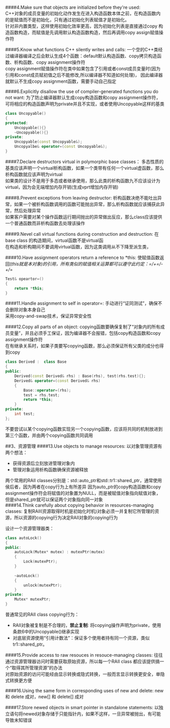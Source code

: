 ####4.Make sure that objects are initialized before they're used:  
C++对象的成员变量的初始化动作发生在进入构造函数本体之前，在构造函数内的是赋值而不是初始化，只有通过初始化列表赋值才是初始化。  
针对非内置类型，这样使用初始化效率更高，因为初始化列表是直接通过copy 构造函数构造，而赋值是先调用默认构造函数构造，然后再调用copy assign赋值操作符  

####5.Know what functions C++ silently writes and calls:
一个空的C++类经过编译器编译之后会默认生成4个函数：default默认构造函数、copy拷贝构造函数、析构函数、copy assignment操作符   
copy assignment赋值操作符在类中如果包含了引用或者const成员变量时(因为引用和const成员赋初值之后不能修改,所以编译器不知道如何处理)，
因此编译器就默认不生成copy assignment函数，需要手动自己指定  

####6.Explicitly disallow the use of compiler-generated functions you do not want:
为了防止编译器默认生成copy构造函数和copy assignment操作符，可将相应的构造函数声明为private并且不实现，或者使用Uncopyable这样的基类
```c++
class Uncopyable()
{
protected:
    Uncopyable(){}
    ~Uncopyable(){}
private:
    Uncopyable(const Uncopyable&);
    Uncopyalbe& operator=(const Uncopyable&);
}
```

####7.Declare destructors virtual in polymorphic base classes：
多态性质的基类应该声明一个virtual析构函数，如果一个类带有任何一个virtual虚函数，那么析构函数就应该声明为virtual  
如果类的设计不是用于多态或者继承使用，那么此类的析构函数九不应该设计为virtual，因为会无端增加内存开销(生成vprt增加内存开销)   

####8.Prevent exceptions from leaving destructor:
析构函数决绝不能吐出异常，如果一个被析构函数调用的函数可能抛出异常，那么析构函数就应该捕获此异常，然后处理异常   
如果客户需要对某个操作函数运行期间抛出的异常做出反应，那么class应该提供一个普通函数而非析构函数去处理该操作

####9.Nevel call virtual functions during construction and destruction:
在base class 的构造期间，virtual函数不是virtual函  
在构造和析构期间不要调用virtual函数，因为这类调用从不下降至派生类，

####10.Have assignment operators return a reference to *this:
使赋值函数返回(*this就是本对象)的引用，所有类似的赋值相关运算都可以遵守此约定：=/+=/-+/*=

```c++
Test& opeartor=()
{
    return *this;
}
```

####11.Handle assignment to self in operator=:
手动进行“证同测试”，确保不会删除对象本身自己  
采用copy-and-swap技术，保证异常安全性

####12.Copy all parts of an object:
copying函数要确保复制了“对象内的所有成员变量”，并且必须手工保证，因为编译器不会报错，包括copy构造函数和copy assignment操作符  
在有继承关系时，如果子类要写copying函数，那么必须保证所有父类的成分也得到copy  
```c++
class Derived :  class Base
{
public:
    Derived(const Derived& rhs) : Base(rhs), test(rhs.test){};
    Derived& operator=(const Derived& rhs)
    {
        Base::operator=(rhs);
        test = rhs.test;
        return *this;
    }
private:
    int test;
};
```
不要尝试以某个copying函数实现另一个copying函数，应该将共同的机制放进到第三个函数，并由两个copying函数共同调用  

##3、资源管理
####13.Use objects to manage resources:
以对象管理资源有两个想法：
 + 获得资源后立刻放进管理对象内
 + 管理对象运用析构函数确保资源被释放

两个常用的RAII classes分别是：std::auto_ptr和std::tr1::shared_ptr，通常使用侯后者，因为两者在copy行为上有所差异
因为auto_ptr的copy构造函数和copy assignment操作符会将赋值的对象置为NULL，而是被赋值对象指向赋值对象，但是shared_ptr就可以保证两个对象指向同一对象  
####14.Think carefully about copying behavior in resources-managing classes:
复制RAII(资源取得时机是初始化时机)对象必须一并复制它所管理的资源，所以资源的copying行为决定RAII对象的copying行为

设计一个资源管理器类：
```c++
class autoLock()
{
public:
    autoLock(Mutex* mutex) : mutexPtr(mutex)
    {
        Lock(mutexPtr);
    }
    
    ~autoLock()
    {
        unlock(mutexPtr);
    }
private:
    Mutex* mutexPtr; 
}
```
普通常见的RAII class copying行为：
 + RAII对象被复制是不合理的，__禁止复制__: 将copying操作声明为private，使用条款6中的Uncopyable()继承实现  
 + 对底层资源使用“引用计数法”：保证多个使用者持有同一个资源，类似tr1::shared_ptr。  

####15.Provide access to raw resouces in resouce-managing classes:
往往通过资源管理器访问时需要获取原始资源，所以每一个RAII class 都应该提供搞一个“取得其所管理资源”的办法   
对原始资源的访问可能经由显示转换或隐式转换，一般而言显示转换更安全，单隐式转换更方便  

####16.Using the same form in corresponding uses of new and delete:
new 和 delete 成对，new[] 和 delete[] 成对   

####17.Store newed objects in smart pointer in standalone statements:
以独立语句将newed对象存储于只能指针内，如果不这样，一旦异常被抛出，有可能导致未知错误







